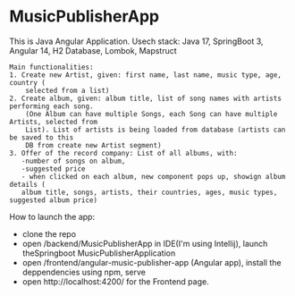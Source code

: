 # MusicPublisherApp
This is Java Angular Application.
    Usech stack:
    Java 17,
    SpringBoot 3,
    Angular 14,
    H2 Database,
    Lombok,
    Mapstruct
    

    
    Main functionalities:
    1. Create new Artist, given: first name, last name, music type, age, country (
        selected from a list)
    2. Create album, given: album title, list of song names with artists performing each song.
        (One Album can have multiple Songs, each Song can have multiple Artists, selected from
        List). List of artists is being loaded from database (artists can be saved to this 
        DB from create new Artist segment)
    3. Offer of the record company: List of all albums, with: 
       -number of songs on album,
       -suggested price
       - when clicked on each album, new component pops up, showign album details (
       album title, songs, artists, their countries, ages, music types, suggested album price)

       
How to launch the app:
- clone the repo
- open /backend/MusicPublisherApp in IDE(I'm using Intellij), launch theSpringboot MusicPublisherApplication
- open /frontend/angular-music-publisher-app (Angular app), install the deppendencies using npm, serve
- open http://localhost:4200/ for the Frontend page.
